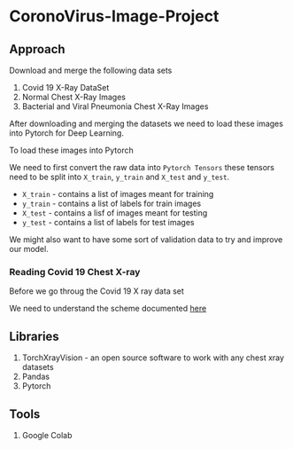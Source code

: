 # CoronoVirus-Image-Project
## Approach

Download and merge the following data sets
1. Covid 19 X-Ray DataSet
2. Normal Chest X-Ray Images
3. Bacterial and Viral Pneumonia Chest X-Ray Images

After downloading and merging the datasets we need to load these images into Pytorch for Deep Learning.

To load these images into Pytorch

We need to first convert the raw data into `Pytorch Tensors` these tensors need to be split into `X_train`,  `y_train` and `X_test` and `y_test`.

- `X_train` - contains a list of images meant for training
- `y_train` - contains a list of labels for train images
- `X_test` - contains a lisf of images meant for testing
- `y_test` - contains a list of labels for test images

We might also want to have some sort of validation data to try and improve our model.


### Reading Covid 19 Chest X-ray
 Before we go throug the Covid 19 X ray data set

 We need to understand the scheme documented [here](https://github.com/ieee8023/covid-chestxray-dataset/blob/master/SCHEMA.md)

## Libraries
1.  TorchXrayVision - an open source software to work with any chest xray datasets
2.  Pandas
3.  Pytorch
## Tools

1. Google Colab


